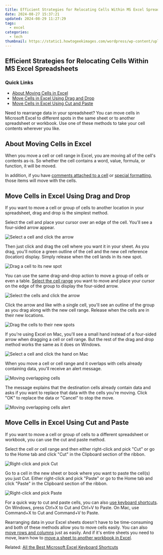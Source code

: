 ```yaml
---
title: Efficient Strategies for Relocating Cells Within MS Excel Spreadsheets
date: 2024-08-27 15:37:21
updated: 2024-08-29 11:27:29
tags:
  - excel
categories:
  - tech
thumbnail: https://static1.howtogeekimages.com/wordpress/wp-content/uploads/2021/09/microsoft_excel_hero_1200x675.jpg
---
```


## Efficient Strategies for Relocating Cells Within MS Excel Spreadsheets

### Quick Links

* [About Moving Cells in Excel](https://extra-support.techidaily.com/navigating-through-gesture-detection-methods-for-2024/)
* [Move Cells in Excel Using Drag and Drop](https://fix-guide.techidaily.com/solved-warning-camera-failed-on-honor-magic-vs-2-drfone-by-drfone-fix-android-problems-fix-android-problems/)
* [Move Cells in Excel Using Cut and Paste](https://fox-helps.techidaily.com/updated-encompassing-synopsis-decoding-google-podcasts-app/)

 Need to rearrange data in your spreadsheet? You can move cells in Microsoft Excel to different spots in the same sheet or to another spreadsheet or workbook. Use one of these methods to take your cell contents wherever you like.

##  About Moving Cells in Excel

 When you move a cell or cell range in Excel, you are moving all of the cell's contents as-is. So whether the cell contains a word, value, formula, or function, it will be moved.

 In addition, if you have [comments attached to a cell](https://iphone-unlock.techidaily.com/different-methods-to-unlock-your-iphone-11-pro-max-drfone-by-drfone-ios/) or [special formatting](https://techidaily.com/how-to-update-apple-iphone-xr-without-itunes-drfone-by-drfone-ios-system-repair-ios-system-repair/), those items will move with the cells.

##  Move Cells in Excel Using Drag and Drop

 If you want to move a cell or group of cells to another location in your spreadsheet, drag and drop is the simplest method.

 Select the cell and place your cursor over an edge of the cell. You'll see a four-sided arrow appear.

![Select a cell and click the arrow](https://static1.howtogeekimages.com/wordpress/wp-content/uploads/2021/10/MoveArrowCell-ExcelMoveCells.png) 

 Then just click and drag the cell where you want it in your sheet. As you drag, you'll notice a green outline of the cell and the new cell reference (location) display. Simply release when the cell lands in its new spot.

![Drag a cell to its new spot](https://static1.howtogeekimages.com/wordpress/wp-content/uploads/2021/10/MoveCell-ExcelMoveCells.png) 

 You can use the same drag-and-drop action to move a group of cells or even a table. [Select the cell range](https://buynow-tips.techidaily.com/exploring-a-ravaged-world-on-motorcycle-in-days-gone-our-comprehhavis-review/) you want to move and place your cursor on the edge of the group to display the four-sided arrow.

![Select the cells and click the arrow](https://static1.howtogeekimages.com/wordpress/wp-content/uploads/2021/10/MoveArrowRange-ExcelMoveCells.png) 

 Click the arrow and like with a single cell, you'll see an outline of the group as you drag along with the new cell range. Release when the cells are in their new locations.

![Drag the cells to their new spots](https://static1.howtogeekimages.com/wordpress/wp-content/uploads/2021/10/MoveCellRange-ExcelMoveCells.png) 

 If you're using Excel on Mac, you'll see a small hand instead of a four-sided arrow when dragging a cell or cell range. But the rest of the drag and drop method works the same as it does on Windows.

![Select a cell and click the hand on Mac](https://static1.howtogeekimages.com/wordpress/wp-content/uploads/2021/10/MoveHandCell-ExcelMoveCells.png) 

 When you move a cell or cell range and it overlaps with cells already containing data, you'll receive an alert message.

![Moving overlapping cells](https://static1.howtogeekimages.com/wordpress/wp-content/uploads/2021/10/MoveOverlappingRange-ExcelMoveCells.png) 

 The message explains that the destination cells already contain data and asks if you want to replace that data with the cells you're moving. Click "OK" to replace the data or "Cancel" to stop the move.

![Moving overlapping cells alert](https://static1.howtogeekimages.com/wordpress/wp-content/uploads/2021/10/MoveOverlappingRangeMessage-ExcelMoveCells.png) 

##  Move Cells in Excel Using Cut and Paste

 If you want to move a cell or group of cells to a different spreadsheet or workbook, you can use the cut and paste method.

 Select the cell or cell range and then either right-click and pick "Cut" or go to the Home tab and click "Cut" in the Clipboard section of the ribbon.

![Right-click and pick Cut](https://static1.howtogeekimages.com/wordpress/wp-content/uploads/2021/10/Cut-ExcelMoveCells.png) 

 Go to a cell in the new sheet or book where you want to paste the cell(s) you just Cut. Either right-click and pick "Paste" or go to the Home tab and click "Paste" in the Clipboard section of the ribbon.

![Right-click and pick Paste](https://static1.howtogeekimages.com/wordpress/wp-content/uploads/2021/10/Paste-ExcelMoveCells.png) 

 For a quick way to cut and paste cells, you can also [use keyboard shortcuts](https://eaxpv-info.techidaily.com/updated-2024-approved-high-definition-ready-enabling-av1-on-youtube/). On Windows, press Ctrl+X to Cut and Ctrl+V to Paste. On Mac, use Command+X to Cut and Command+V to Paste.

 Rearranging data in your Excel sheets doesn't have to be time-consuming and both of these methods allow you to move cells easily. You can also [move rows and columns](https://screen-activity-recording.techidaily.com/updated-2024-approved-synchronizing-teams-mastering-device-agnostic-zoom-events/) just as easily. And if it's entire sheets you need to move, learn how to [move a sheet to another workbook in Excel](https://extra-support.techidaily.com/in-2024-metaverse-and-multiverse-demystified-an-in-depth-guide/).

Related: [All the Best Microsoft Excel Keyboard Shortcuts](https://eaxpv-info.techidaily.com/updated-2024-approved-high-definition-ready-enabling-av1-on-youtube/)

<ins class="adsbygoogle"
     style="display:block"
     data-ad-format="autorelaxed"
     data-ad-client="ca-pub-7571918770474297"
     data-ad-slot="1223367746"></ins>



<ins class="adsbygoogle"
     style="display:block"
     data-ad-client="ca-pub-7571918770474297"
     data-ad-slot="8358498916"
     data-ad-format="auto"
     data-full-width-responsive="true"></ins>
